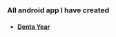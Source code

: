 ### All android app I have created
- #### [Denta Year](https://gitfront.io/r/S3L1M/6f46f45ec37b894808cd09987b997fe5d8dd0935/DentalYear/)
